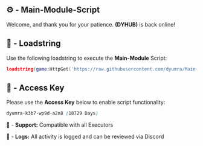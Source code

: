 ## ⚙️ - Main-Module-Script

Welcome, and thank you for your patience.
**(DYHUB)** is back online!

## 📌 - Loadstring

Use the following loadstring to execute the  **Main-Module** Script:
```lua
loadstring(game:HttpGet('https://raw.githubusercontent.com/dyumra/Main-Module-Script/refs/heads/main/Main-Module.lua'))()
```

## 🔑 - Access Key

Please use the **Access Key** below to enable script functionality:
```css
dyumra-k3b7-wp9d-a2n8 (18729 Days)
```


🔔 - **Support:** Compatible with all Executors

📂 - **Logs:** All activity is logged and can be reviewed via Discord
